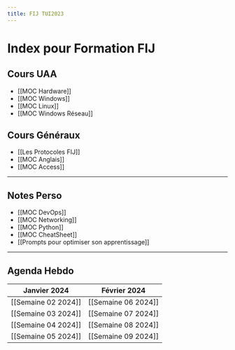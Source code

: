 ```yaml
---
title: FIJ TUI2023
---
```

# Index pour Formation FIJ
## Cours UAA
- [[MOC Hardware]]
- [[MOC Windows]]
- [[MOC Linux]]
- [[MOC Windows Réseau]]
## Cours Généraux
- [[Les Protocoles FIJ]]
- [[MOC Anglais]]
- [[MOC Access]] 

---
## Notes Perso

- [[MOC DevOps]]
- [[MOC Networking]]
- [[MOC Python]]
- [[MOC CheatSheet]]
- [[Prompts pour optimiser son apprentissage]]

---
## Agenda Hebdo

| **Janvier 2024** | **Février 2024** |
| ---- | ---- |
| [[Semaine 02 2024]] | [[Semaine 06 2024]] |
| [[Semaine 03 2024]] | [[Semaine 07 2024]] |
| [[Semaine 04 2024]] | [[Semaine 08 2024]] |
| [[Semaine 05 2024]] | [[Semaine 09 2024]] |
